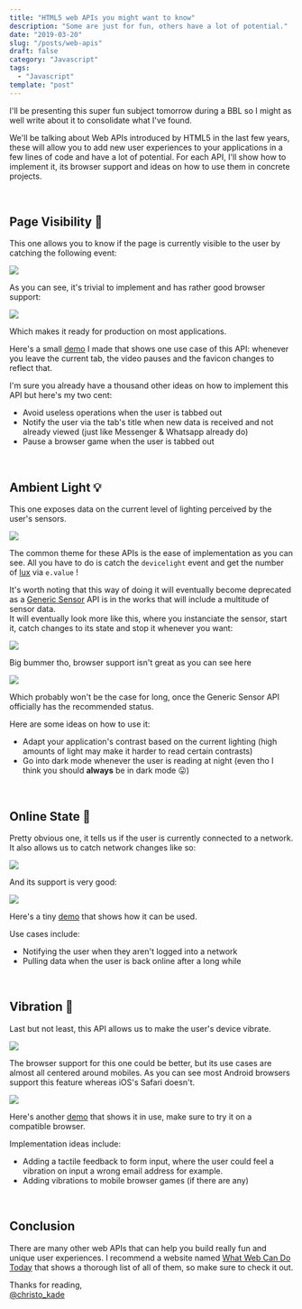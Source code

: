 ```yaml
---
title: "HTML5 web APIs you might want to know"
description: "Some are just for fun, others have a lot of potential."
date: "2019-03-20"
slug: "/posts/web-apis"
draft: false
category: "Javascript"
tags:
  - "Javascript"
template: "post"
---
```


I'll be presenting this super fun subject tomorrow during a BBL so I might as well write about it to consolidate what I've found.

We'll be talking about Web APIs introduced by HTML5 in the last few years, these will allow you to add new user experiences to your applications in a few lines of code and have a lot of potential. For each API, I'll show how to implement it, its browser support and ideas on how to use them in concrete projects.

<br>

## Page Visibility 👀

This one allows you to know if the page is currently visible to the user by catching the following event:

<img style="max-width: 100%" src="https://s3.amazonaws.com/media-p.slid.es/uploads/986999/images/5913262/carbon.png">

As you can see, it's trivial to implement and has rather good browser support:

<img style="max-width: 100%" src="https://s3.amazonaws.com/media-p.slid.es/uploads/986999/images/5906929/page-visibility-support.png">

Which makes it ready for production on most applications. 

Here's a small [demo](https://christopherkade.com/visibility-api-demo/) I made that shows one use case of this API: whenever you leave the current tab, the video pauses and the favicon changes to reflect that.

I'm sure you already have a thousand other ideas on how to implement this API but here's my two cent:

- Avoid useless operations when the user is tabbed out
- Notify the user via the tab's title when new data is received and not already viewed (just like Messenger & Whatsapp already do)
- Pause a browser game when the user is tabbed out

<br>

## Ambient Light 💡

This one exposes data on the current level of lighting perceived by the user's sensors.

<img style="max-width: 100%" src="https://s3.amazonaws.com/media-p.slid.es/uploads/986999/images/5906957/ambient-light-code.png">

The common theme for these APIs is the ease of implementation as you can see. All you have to do is catch the `devicelight` event and get the number of [lux](https://en.wikipedia.org/wiki/Lux) via `e.value` !

It's worth noting that this way of doing it will eventually become deprecated as a [Generic Sensor](https://www.w3.org/TR/2019/WD-generic-sensor-20190307/) API is in the works that will include a multitude of sensor data.  
It will eventually look more like this, where you instanciate the sensor, start it, catch changes to its state and stop it whenever you want:

<img style="max-width: 100%" src="https://s3.amazonaws.com/media-p.slid.es/uploads/986999/images/5907037/ambient-light-code-3.png">

Big bummer tho, browser support isn't great as you can see here

<img style="max-width: 100%" src="https://s3.amazonaws.com/media-p.slid.es/uploads/986999/images/5907028/ambient-light-browser.png">

Which probably won't be the case for long, once the Generic Sensor API officially has the recommended status.

Here are some ideas on how to use it:

- Adapt your application's contrast based on the current lighting (high amounts of light may make it harder to read certain contrasts)
- Go into dark mode whenever the user is reading at night (even tho I think you should **always** be in dark mode 😛)

<br>

## Online State 📡

Pretty obvious one, it tells us if the user is currently connected to a network. It also allows us to catch network changes like so:

<img style="max-width: 100%" src="https://s3.amazonaws.com/media-p.slid.es/uploads/986999/images/5917760/carbon.png">

And its support is very good:

<img style="max-width: 100%" src="https://s3.amazonaws.com/media-p.slid.es/uploads/986999/images/5907114/online-state-support.png
">

Here's a tiny [demo](https://codepen.io/christopherkade/pen/MxXdmY) that shows how it can be used.

Use cases include:

- Notifying the user when they aren't logged into a network
- Pulling data when the user is back online after a long while

<br>

## Vibration 📳

Last but not least, this API allows us to make the user's device vibrate.

<img style="max-width: 100%" src="https://s3.amazonaws.com/media-p.slid.es/uploads/986999/images/5917802/carbon__1_.png
">

The browser support for this one could be better, but its use cases are almost all centered around mobiles. As you can see most Android browsers support this feature whereas iOS's Safari doesn't.

<img style="max-width: 100%" src="https://s3.amazonaws.com/media-p.slid.es/uploads/986999/images/5907174/vibrate-support.png
">

Here's another [demo](https://codepen.io/christopherkade/pen/eXKPzN) that shows it in use, make sure to try it on a compatible browser.

Implementation ideas include:

- Adding a tactile feedback to form input, where the user could feel a vibration on input a wrong email address for example.
- Adding vibrations to mobile browser games (if there are any)

<br>

## Conclusion

There are many other web APIs that can help you build really fun and unique user experiences. I recommend a website named [What Web Can Do Today](https://whatwebcando.today/) that shows a thorough list of all of them, so make sure to check it out.

Thanks for reading,  
[@christo_kade](https://twitter.com/christo_kade)
